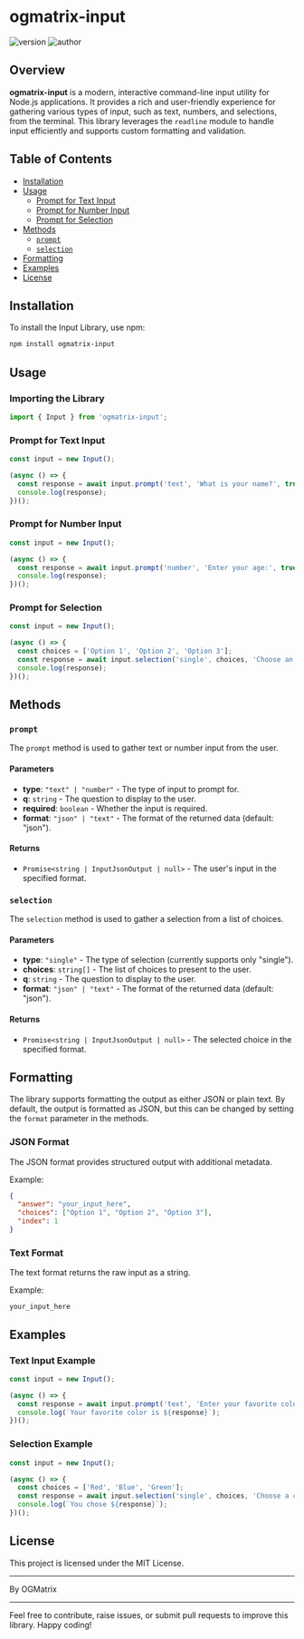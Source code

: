 # ogmatrix-input

![version](https://img.shields.io/badge/version-0.0.1-blue)
![author](https://img.shields.io/badge/author-OGMatrix-green)

## Overview

**ogmatrix-input** is a modern, interactive command-line input utility for Node.js applications. It provides a rich and user-friendly experience for gathering various types of input, such as text, numbers, and selections, from the terminal. This library leverages the `readline` module to handle input efficiently and supports custom formatting and validation.

## Table of Contents

- [Installation](#installation)
- [Usage](#usage)
  - [Prompt for Text Input](#prompt-for-text-input)
  - [Prompt for Number Input](#prompt-for-number-input)
  - [Prompt for Selection](#prompt-for-selection)
- [Methods](#methods)
  - [`prompt`](#prompt)
  - [`selection`](#selection)
- [Formatting](#formatting)
- [Examples](#examples)
- [License](#license)

## Installation

To install the Input Library, use npm:

```bash
npm install ogmatrix-input
```

## Usage

### Importing the Library

```javascript
import { Input } from 'ogmatrix-input';
```

### Prompt for Text Input

```javascript
const input = new Input();

(async () => {
  const response = await input.prompt('text', 'What is your name?', true);
  console.log(response);
})();
```

### Prompt for Number Input

```javascript
const input = new Input();

(async () => {
  const response = await input.prompt('number', 'Enter your age:', true);
  console.log(response);
})();
```

### Prompt for Selection

```javascript
const input = new Input();

(async () => {
  const choices = ['Option 1', 'Option 2', 'Option 3'];
  const response = await input.selection('single', choices, 'Choose an option:');
  console.log(response);
})();
```

## Methods

### `prompt`

The `prompt` method is used to gather text or number input from the user.

#### Parameters

- **type**: `"text" | "number"` - The type of input to prompt for.
- **q**: `string` - The question to display to the user.
- **required**: `boolean` - Whether the input is required.
- **format**: `"json" | "text"` - The format of the returned data (default: "json").

#### Returns

- `Promise<string | InputJsonOutput | null>` - The user's input in the specified format.

### `selection`

The `selection` method is used to gather a selection from a list of choices.

#### Parameters

- **type**: `"single"` - The type of selection (currently supports only "single").
- **choices**: `string[]` - The list of choices to present to the user.
- **q**: `string` - The question to display to the user.
- **format**: `"json" | "text"` - The format of the returned data (default: "json").

#### Returns

- `Promise<string | InputJsonOutput | null>` - The selected choice in the specified format.

## Formatting

The library supports formatting the output as either JSON or plain text. By default, the output is formatted as JSON, but this can be changed by setting the `format` parameter in the methods.

### JSON Format

The JSON format provides structured output with additional metadata.

Example:
```json
{
  "answer": "your_input_here",
  "choices": ["Option 1", "Option 2", "Option 3"],
  "index": 1
}
```

### Text Format

The text format returns the raw input as a string.

Example:
```
your_input_here
```

## Examples

### Text Input Example

```javascript
const input = new Input();

(async () => {
  const response = await input.prompt('text', 'Enter your favorite color:', true, 'text');
  console.log(`Your favorite color is ${response}`);
})();
```

### Selection Example

```javascript
const input = new Input();

(async () => {
  const choices = ['Red', 'Blue', 'Green'];
  const response = await input.selection('single', choices, 'Choose a color:', 'text');
  console.log(`You chose ${response}`);
})();
```

## License

This project is licensed under the MIT License.

---

By OGMatrix

---

Feel free to contribute, raise issues, or submit pull requests to improve this library. Happy coding!
